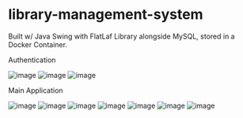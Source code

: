# library-management-system
Built w/ Java Swing with FlatLaf Library alongside MySQL, stored in a Docker Container.

Authentication 

![image](https://github.com/user-attachments/assets/f7b132fd-9e29-4a6a-9d84-fd4b61500675)
![image](https://github.com/user-attachments/assets/701a60ad-3522-496b-b409-2733aeee21f6)
![image](https://github.com/user-attachments/assets/135a05b8-a531-4987-a95d-daf3306d8a34)

Main Application

![image](https://github.com/user-attachments/assets/1bb30d9f-b362-4dee-b7c9-22ce19bbf8de)
![image](https://github.com/user-attachments/assets/cb9b542f-2937-4b78-ab60-68c94271a034)
![image](https://github.com/user-attachments/assets/6915fd94-9b14-49b4-84b5-0f1ad4d5d5d5)
![image](https://github.com/user-attachments/assets/56a9fdd9-3371-42c0-9f4d-c3eb9a99713c)
![image](https://github.com/user-attachments/assets/cbcc1355-8463-4008-b4dc-a597837bd25d)
![image](https://github.com/user-attachments/assets/1700e256-b5d9-41f8-8410-06a101679b1b)
![image](https://github.com/user-attachments/assets/267a1e05-c8e4-4555-a700-fd84a28bbde2)








